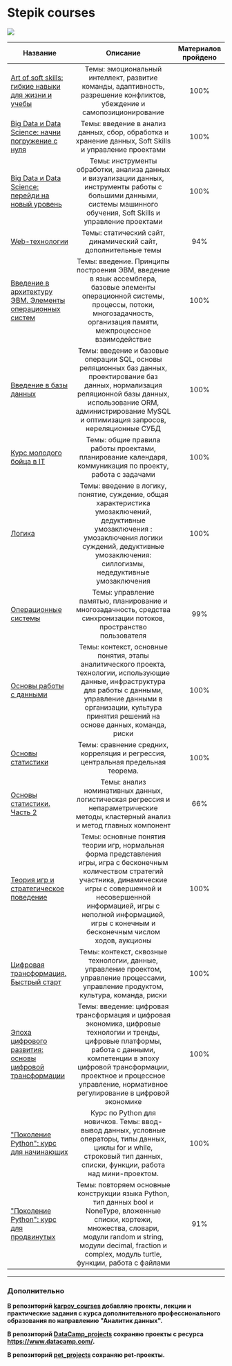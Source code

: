 # Stepik courses

![](https://static.tildacdn.com/tild3761-3062-4635-a636-666363643432/stepik-share-ru.png)

Название   |Описание | Материалов пройдено
-----------|:-------:|:-------------------:
[Art of soft skills: гибкие навыки для жизни и учебы](https://github.com/QuantumFluxx/Stepik_courses/blob/main/Certificates/Art%20Of%20Soft%20skills%20%D0%B3%D0%B8%D0%B1%D0%BA%D0%B8%D0%B5%20%D0%BD%D0%B0%D0%B2%D1%8B%D0%BA%D0%B8%20%D0%B4%D0%BB%D1%8F%20%D0%B6%D0%B8%D0%B7%D0%BD%D0%B8%20%D0%B8%20%D1%83%D1%87%D0%B5%D0%B1%D1%8B.pdf) | Темы: эмоциональный интеллект, развитие команды, адаптивность, разрешение конфликтов, убеждение и самопозиционирование | 100%
[Big Data и Data Science: начни погружение с нуля](https://github.com/QuantumFluxx/Stepik_courses/blob/main/Certificates/Big%20Data%20%D0%B8%20Data%20Science%20%D0%BD%D0%B0%D1%87%D0%BD%D0%B8%20%D0%BF%D0%BE%D0%B3%D1%80%D1%83%D0%B6%D0%B5%D0%BD%D0%B8%D0%B5%20%D1%81%20%D0%BD%D1%83%D0%BB%D1%8F.pdf) | Темы: введение в анализ данных, сбор, обработка и хранение данных, Soft Skills и управление проектами | 100%
[Big Data и Data Science: перейди на новый уровень](https://github.com/QuantumFluxx/Stepik_courses/blob/main/Certificates/Big%20Data%20%D0%B8%20Data%20Science%20%D0%BF%D0%B5%D1%80%D0%B5%D0%B9%D0%B4%D0%B8%20%D0%BD%D0%B0%20%D0%BD%D0%BE%D0%B2%D1%8B%D0%B9%20%D1%83%D1%80%D0%BE%D0%B2%D0%B5%D0%BD%D1%8C.pdf) | Темы: инструменты обработки, анализа данных и визуализации данных, инструменты работы с большими данными, системы машинного обучения, Soft Skills и управление проектами | 100%
[Web-технологии](https://github.com/QuantumFluxx/Stepik_courses/blob/main/Certificates/Web%20%D1%82%D0%B5%D1%85%D0%BD%D0%BE%D0%BB%D0%BE%D0%B3%D0%B8%D0%B8.pdf) | Темы: статический сайт, динамический сайт, дополнительные темы | 94% 
[Введение в архитектуру ЭВМ. Элементы операционных систем](https://github.com/QuantumFluxx/Stepik_courses/blob/main/Certificates/%D0%92%D0%B2%D0%B5%D0%B4%D0%B5%D0%BD%D0%B8%D0%B5%20%D0%B2%20%D0%B0%D1%80%D1%85%D0%B8%D1%82%D0%B5%D0%BA%D1%82%D1%83%D1%80%D1%83%20%D0%AD%D0%92%D0%9C%20%D0%AD%D0%BB%D0%B5%D0%BC%D0%B5%D0%BD%D1%82%D1%8B%20%D0%BE%D0%BF%D0%B5%D1%80%D0%B0%D1%86%D0%B8%D0%BE%D0%BD%D0%BD%D1%8B%D1%85%20%D1%81%D0%B8%D1%81%D1%82%D0%B5%D0%BC.pdf) | Темы: введение. Принципы построения ЭВМ, введение в язык ассемблера, базовые элементы операционной системы, процессы, потоки, многозадачность, организация памяти, межпроцессное взаимодействие | 100%
[Введение в базы данных](https://github.com/QuantumFluxx/Stepik_courses/blob/main/Certificates/%D0%92%D0%B2%D0%B5%D0%B4%D0%B5%D0%BD%D0%B8%D0%B5%20%D0%B2%20%D0%B1%D0%B0%D0%B7%D1%8B%20%D0%B4%D0%B0%D0%BD%D0%BD%D1%8B%D1%85.pdf) | Темы: введение и базовые операции SQL, основы реляционных баз данных, проектирование баз данных, нормализация реляционной базы данных, использование ORM, администрирование MySQL и оптимизация запросов, нереляционные СУБД | 100%
[Курс молодого бойца в IT](https://github.com/QuantumFluxx/Stepik_courses/blob/main/Certificates/%D0%9A%D1%83%D1%80%D1%81%20%D0%BC%D0%BE%D0%BB%D0%BE%D0%B4%D0%BE%D0%B3%D0%BE%20%D0%B1%D0%BE%D0%B9%D1%86%D0%B0%20%D0%B2%20IT.pdf) | Темы: общие правила работы проектами, планирование календаря, коммуникация по проекту, работа с задачами | 100%
[Логика](https://github.com/QuantumFluxx/Stepik_courses/blob/main/Certificates/%D0%9B%D0%BE%D0%B3%D0%B8%D0%BA%D0%B0.pdf) | Темы: введение в логику, понятие, суждение, общая характеристика умозаключений, дедуктивные умозаключения : умозаключения логики суждений, дедуктивные умозаключения: силлогизмы, недедуктивные умозаключения| 100%
[Операционные системы](https://github.com/QuantumFluxx/Stepik_courses/blob/main/Certificates/%D0%9E%D0%BF%D0%B5%D1%80%D0%B0%D1%86%D0%B8%D0%BE%D0%BD%D0%BD%D1%8B%D0%B5%20%D1%81%D0%B8%D1%81%D1%82%D0%B5%D0%BC%D1%8B.pdf) | Темы: управление памятью, планирование и многозадачность, средства синхронизации потоков, пространство пользователя | 99%
[Основы работы с данными](https://github.com/QuantumFluxx/Stepik_courses/blob/main/Certificates/%D0%9E%D1%81%D0%BD%D0%BE%D0%B2%D1%8B%20%D1%80%D0%B0%D0%B1%D0%BE%D1%82%D1%8B%20%D1%81%20%D0%B4%D0%B0%D0%BD%D0%BD%D1%8B%D0%BC%D0%B8.pdf) | Темы: контекст, основные понятия, этапы аналитического проекта, технологии, использующие данные, инфраструктура для работы с данными, управление данными в организации, культура принятия решений на основе данных, команда, риски | 100%
[Основы статистики](https://github.com/QuantumFluxx/Stepik_courses/tree/main/Fundamentals%20of%20statistics)|Темы: сравнение средних, корреляция и регрессия, центральная предельная теорема. | 100%
[Основы статистики. Часть 2](https://github.com/QuantumFluxx/Stepik_courses/tree/main/Fundamentals%20of%20statistics%20part%202) | Темы: анализ номинативных данных, логистическая регрессия и непараметрические методы, кластерный анализ и метод главных компонент | 66%
[Теория игр и стратегическое поведение](https://github.com/QuantumFluxx/Stepik_courses/tree/main/Game%20theory%20and%20strategic%20behavior) | Темы: основные понятия теории игр, нормальная форма представления игры, игра с бесконечным количеством стратегий участника, динамические игры с совершенной и несовершенной информацией, игры с неполной информацией, игры с конечным и бесконечным числом ходов, аукционы | 100%
[Цифровая трансформация. Быстрый старт](https://github.com/QuantumFluxx/Stepik_courses/blob/main/Certificates/%D0%A6%D0%B8%D1%84%D1%80%D0%BE%D0%B2%D0%B0%D1%8F%20%D1%82%D1%80%D0%B0%D0%BD%D1%81%D1%84%D0%BE%D1%80%D0%BC%D0%B0%D1%86%D0%B8%D1%8F%20%D0%B1%D1%8B%D1%81%D1%82%D1%80%D1%8B%D0%B9%20%D1%81%D1%82%D0%B0%D1%80%D1%82.pdf) | Темы: контекст, сквозные технологии, данные, управление проектом, управление процессами, управление продуктом, культура, команда, риски | 100%
[Эпоха цифрового развития: основы цифровой трансформации](https://github.com/QuantumFluxx/Stepik_courses/blob/main/Certificates/%D0%AD%D0%BF%D0%BE%D1%85%D0%B0%20%D1%86%D0%B8%D1%84%D1%80%D0%BE%D0%B2%D0%BE%D0%B3%D0%BE%20%D1%80%D0%B0%D0%B7%D0%B2%D0%B8%D1%82%D0%B8%D1%8F%20%D0%BE%D1%81%D0%BD%D0%BE%D0%B2%D1%8B%20%D1%86%D0%B8%D1%84%D1%80%D0%BE%D0%B2%D0%BE%D0%B9%20%D1%82%D1%80%D0%B0%D0%BD%D1%81%D1%84%D0%BE%D1%80%D0%BC%D0%B0%D1%86%D0%B8%D0%B8.pdf) | Темы: введение: цифровая трансформация и цифровая экономика, цифровые технологии и тренды, цифровые платформы, работа с данными, компетенции в эпоху цифровой трансформации, проектное и процессное управление, нормативное регулирование в цифровой экономике | 100%
["Поколение Python": курс для начинающих](https://github.com/QuantumFluxx/Stepik_courses/tree/main/Generation_python)| Курс по Python для новичков. Темы: ввод-вывод данных, условные операторы, типы данных, циклы for и while, строковый тип данных, списки, функции, работа над мини-проектом. | 100%
["Поколение Python": курс для продвинутых](https://github.com/QuantumFluxx/Stepik_courses/tree/main/Generation%20Python%20advanced%20course) | Темы: повторяем основные конструкции языка Python, тип данных bool и NoneType, вложенные списки, кортежи, множества, словари, модули random и string, модули decimal, fraction и complex, модуль turtle, функции, работа с файлами | 91%

------------------------------
### Дополнительно
**В репозиторий [karpov_courses](https://github.com/QuantumFluxx/karpov_courses) добавляю проекты, лекции и практические задания с курса дополнительного профессионального образования по направлению "Аналитик данных".**

**В репозиторий [DataCamp_projects](https://github.com/QuantumFluxx/DataCamp_projects) сохраняю проекты с ресурса https://www.datacamp.com/.**

**В репозиторий [pet_projects](https://github.com/QuantumFluxx/pet_projects) сохраняю pet-проекты.**

